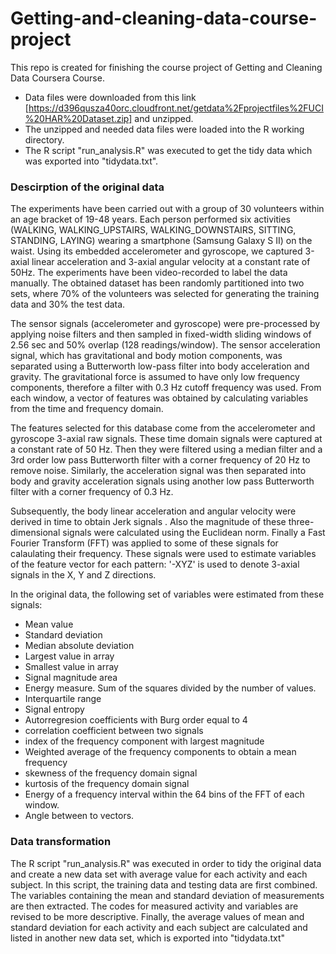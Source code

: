 # Getting-and-cleaning-data-course-project
This repo is created for finishing the course project of Getting and Cleaning Data Coursera Course.
* Data files were downloaded from this link [https://d396qusza40orc.cloudfront.net/getdata%2Fprojectfiles%2FUCI%20HAR%20Dataset.zip] and unzipped.
* The unzipped and needed data files were loaded into the R working directory.
* The R script "run_analysis.R" was executed to get the tidy data which was exported into "tidydata.txt".

### Descirption of the original data
The experiments have been carried out with a group of 30 volunteers within an age bracket of 19-48 years. Each person performed six activities (WALKING, WALKING_UPSTAIRS, WALKING_DOWNSTAIRS, SITTING, STANDING, LAYING) wearing a smartphone (Samsung Galaxy S II) on the waist. Using its embedded accelerometer and gyroscope, we captured 3-axial linear acceleration and 3-axial angular velocity at a constant rate of 50Hz. The experiments have been video-recorded to label the data manually. The obtained dataset has been randomly partitioned into two sets, where 70% of the volunteers was selected for generating the training data and 30% the test data. 

The sensor signals (accelerometer and gyroscope) were pre-processed by applying noise filters and then sampled in fixed-width sliding windows of 2.56 sec and 50% overlap (128 readings/window). The sensor acceleration signal, which has gravitational and body motion components, was separated using a Butterworth low-pass filter into body acceleration and gravity. The gravitational force is assumed to have only low frequency components, therefore a filter with 0.3 Hz cutoff frequency was used. From each window, a vector of features was obtained by calculating variables from the time and frequency domain. 

The features selected for this database come from the accelerometer and gyroscope 3-axial raw signals. These time domain signals were captured at a constant rate of 50 Hz. Then they were filtered using a median filter and a 3rd order low pass Butterworth filter with a corner frequency of 20 Hz to remove noise. Similarly, the acceleration signal was then separated into body and gravity acceleration signals using another low pass Butterworth filter with a corner frequency of 0.3 Hz. 

Subsequently, the body linear acceleration and angular velocity were derived in time to obtain Jerk signals . Also the magnitude of these three-dimensional signals were calculated using the Euclidean norm. Finally a Fast Fourier Transform (FFT) was applied to some of these signals for calaulating their frequency. These signals were used to estimate variables of the feature vector for each pattern: '-XYZ' is used to denote 3-axial signals in the X, Y and Z directions.

In the original data, the following set of variables were estimated from these signals: 

* Mean value
* Standard deviation
* Median absolute deviation 
* Largest value in array
* Smallest value in array
* Signal magnitude area
* Energy measure. Sum of the squares divided by the number of values. 
* Interquartile range 
* Signal entropy
* Autorregresion coefficients with Burg order equal to 4
* correlation coefficient between two signals
* index of the frequency component with largest magnitude
* Weighted average of the frequency components to obtain a mean frequency
* skewness of the frequency domain signal 
* kurtosis of the frequency domain signal 
* Energy of a frequency interval within the 64 bins of the FFT of each window.
* Angle between to vectors.

### Data transformation
The R script "run_analysis.R" was executed in order to tidy the original data and create a new data set with average value for each activity and each subject. In this script, the training data and testing data are first combined. The variables containing the mean and standard deviation of measurements are then extracted. The codes for measured activity and variables are revised to be more descriptive. Finally, the average values of mean and standard deviation for each activity and each subject are calculated and listed in another new data set, which is exported into "tidydata.txt"
